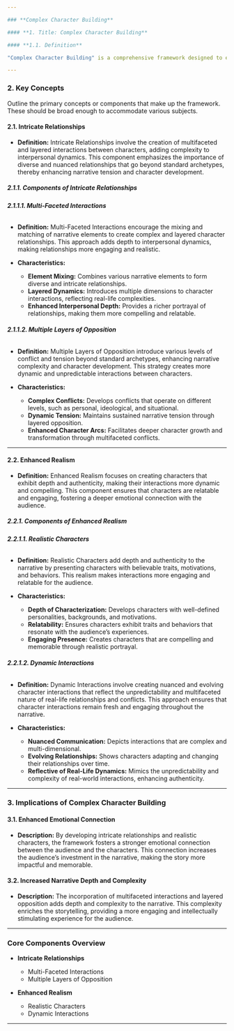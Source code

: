 ```yaml
---

### **Complex Character Building**

#### **1. Title: Complex Character Building**

#### **1.1. Definition**

"Complex Character Building" is a comprehensive framework designed to enhance the depth and realism of characters within a narrative. This framework focuses on developing intricate relationships and ensuring characters exhibit realistic and dynamic interactions. By encouraging multifaceted interactions and multiple layers of opposition, as well as fostering realistic and dynamic character behaviors, the framework aims to create characters that are both relatable and compelling. This depth in character development enriches the narrative, adding layers of complexity to interpersonal dynamics and enhancing the overall emotional connection with the audience.

---
```


### **2. Key Concepts**

Outline the primary concepts or components that make up the framework. These should be broad enough to accommodate various subjects.

#### **2.1. Intricate Relationships**

- **Definition:**
  Intricate Relationships involve the creation of multifaceted and layered interactions between characters, adding complexity to interpersonal dynamics. This component emphasizes the importance of diverse and nuanced relationships that go beyond standard archetypes, thereby enhancing narrative tension and character development.

##### **2.1.1. Components of Intricate Relationships**

###### **2.1.1.1. Multi-Faceted Interactions**

- **Definition:**
  Multi-Faceted Interactions encourage the mixing and matching of narrative elements to create complex and layered character relationships. This approach adds depth to interpersonal dynamics, making relationships more engaging and realistic.

- **Characteristics:**
  - **Element Mixing:** Combines various narrative elements to form diverse and intricate relationships.
  - **Layered Dynamics:** Introduces multiple dimensions to character interactions, reflecting real-life complexities.
  - **Enhanced Interpersonal Depth:** Provides a richer portrayal of relationships, making them more compelling and relatable.

###### **2.1.1.2. Multiple Layers of Opposition**

- **Definition:**
  Multiple Layers of Opposition introduce various levels of conflict and tension beyond standard archetypes, enhancing narrative complexity and character development. This strategy creates more dynamic and unpredictable interactions between characters.

- **Characteristics:**
  - **Complex Conflicts:** Develops conflicts that operate on different levels, such as personal, ideological, and situational.
  - **Dynamic Tension:** Maintains sustained narrative tension through layered opposition.
  - **Enhanced Character Arcs:** Facilitates deeper character growth and transformation through multifaceted conflicts.

---

#### **2.2. Enhanced Realism**

- **Definition:**
  Enhanced Realism focuses on creating characters that exhibit depth and authenticity, making their interactions more dynamic and compelling. This component ensures that characters are relatable and engaging, fostering a deeper emotional connection with the audience.

##### **2.2.1. Components of Enhanced Realism**

###### **2.2.1.1. Realistic Characters**

- **Definition:**
  Realistic Characters add depth and authenticity to the narrative by presenting characters with believable traits, motivations, and behaviors. This realism makes interactions more engaging and relatable for the audience.

- **Characteristics:**
  - **Depth of Characterization:** Develops characters with well-defined personalities, backgrounds, and motivations.
  - **Relatability:** Ensures characters exhibit traits and behaviors that resonate with the audience’s experiences.
  - **Engaging Presence:** Creates characters that are compelling and memorable through realistic portrayal.

###### **2.2.1.2. Dynamic Interactions**

- **Definition:**
  Dynamic Interactions involve creating nuanced and evolving character interactions that reflect the unpredictability and multifaceted nature of real-life relationships and conflicts. This approach ensures that character interactions remain fresh and engaging throughout the narrative.

- **Characteristics:**
  - **Nuanced Communication:** Depicts interactions that are complex and multi-dimensional.
  - **Evolving Relationships:** Shows characters adapting and changing their relationships over time.
  - **Reflective of Real-Life Dynamics:** Mimics the unpredictability and complexity of real-world interactions, enhancing authenticity.

---

### **3. Implications of Complex Character Building**

#### **3.1. Enhanced Emotional Connection**

- **Description:**
  By developing intricate relationships and realistic characters, the framework fosters a stronger emotional connection between the audience and the characters. This connection increases the audience’s investment in the narrative, making the story more impactful and memorable.

#### **3.2. Increased Narrative Depth and Complexity**

- **Description:**
  The incorporation of multifaceted interactions and layered opposition adds depth and complexity to the narrative. This complexity enriches the storytelling, providing a more engaging and intellectually stimulating experience for the audience.

---

### **Core Components Overview**

- **Intricate Relationships**

  - Multi-Faceted Interactions
  - Multiple Layers of Opposition

- **Enhanced Realism**
  - Realistic Characters
  - Dynamic Interactions

---
